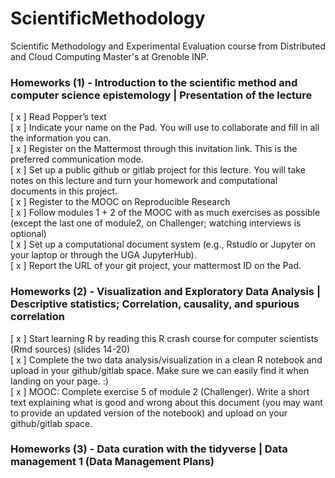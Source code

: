 # ScientificMethodology
Scientific Methodology and Experimental Evaluation course from Distributed and Cloud Computing Master's at Grenoble INP. 

### Homeworks (1) - Introduction to the scientific method and computer science epistemology | Presentation of the lecture

[ x ] Read Popper’s text   
[ x ] Indicate your name on the Pad. You will use to collaborate and fill in all the information you can.  
[ x ] Register on the Mattermost through this invitation link. This is the preferred communication mode.  
[ x ] Set up a public github or gitlab project for this lecture. You will take notes on this lecture and turn your homework and computational documents in this project.  
[ x ] Register to the MOOC on Reproducible Research  
[ x ] Follow modules 1 + 2 of the MOOC with as much exercises as possible (except the last one of module2, on Challenger; watching interviews is optional)  
[ x ] Set up a computational document system (e.g., Rstudio or Jupyter on your laptop or through the UGA JupyterHub).  
[ x ] Report the URL of your git project, your mattermost ID on the Pad.  


### Homeworks (2) - Visualization and Exploratory Data Analysis | Descriptive statistics; Correlation, causality, and spurious correlation

[ x ] Start learning R by reading this R crash course for computer scientists (Rmd sources) (slides 14-20)  
[ x ] Complete the two data analysis/visualization in a clean R notebook and upload in your github/gitlab space. Make sure we can easily find it when landing on your page. :)  
[ x ] MOOC: Complete exercise 5 of module 2 (Challenger). Write a short text explaining what is good and wrong about this document (you may want to provide an updated version of the notebook) and upload on your github/gitlab space.  


### Homeworks (3) - Data curation with the tidyverse | Data management 1 (Data Management Plans)


